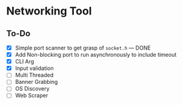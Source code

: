 # Networking Tool

## To-Do

- [x] Simple port scanner to get grasp of `socket.h` — DONE
- [x] Add Non-blocking port to run asynchronously to include timeout
- [x] CLI Arg
- [x] Input validation
- [ ] Multi Threaded
- [ ] Banner Grabbing
- [ ] OS Discovery
- [ ] Web Scraper
